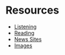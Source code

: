 # Resources
* [Listening](Resources-Listening.md)
* [Reading](Resources-Reading.md)
* [News Sites](Resources-NewsSites.md)
* [Images](Resources-Images.md)
